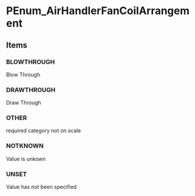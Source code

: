# PEnum_AirHandlerFanCoilArrangement
<!-- end of short definition -->

## Items

### BLOWTHROUGH
Blow Through

### DRAWTHROUGH
Draw Through

### OTHER
required category not on scale

### NOTKNOWN
Value is unkown

### UNSET
Value has not been specified
